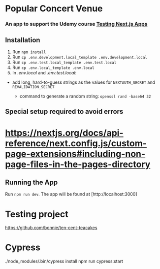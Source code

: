 # Popular Concert Venue

### An app to support the Udemy course [Testing Next.js Apps](https://www.udemy.com/course/nextjs-testing/)

## Installation

1. Run `npm install`
1. Run `cp .env.development.local_template .env.development.local`
1. Run `cp .env.test.local_template .env.test.local`
1. Run `cp .env.local_template .env.local`
1. In _.env.local_ and _.env.test.local_:

- add long, hard-to-guess strings as the values for `NEXTAUTH_SECRET` and `REVALIDATION_SECRET`

  - command to generate a random string: `openssl rand -base64 32`

## Special setup required to avoid errors

# https://nextjs.org/docs/api-reference/next.config.js/custom-page-extensions#including-non-page-files-in-the-pages-directory

## Running the App

Run `npm run dev`. The app will be found at [http://localhost:3000]

# Testing project

https://github.com/bonnie/ten-cent-teacakes

# Cypress

./node_modules/.bin/cypress install
npm run cypress:start
